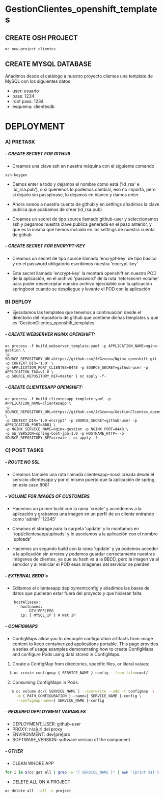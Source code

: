 # GestionClientes_openshift_templates

## CREATE OSH PROJECT

```
oc new-project clientes
```

## CREATE MYSQL DATABASE

Añadimos desde el catálogo a nuestro proyecto clientes una template de MySQL con los siguientes datos

- user: usuario
- pass: 1234
- root pass: 1234
- esquema: clientesdb

# DEPLOYMENT

### A) PRETASK

##### - CREATE SECRET FOR GITHUB

- Creamos una clave ssh en nuestra máquina con el siguiente comando

```
ssh-keygen 
```
- Damos enter a todo y dejamos el nombre como está ('id_rsa' e 'id_rsa.pub'), o si queremos lo podemos cambiar, eso no importa, pero si dejarlo sin passphrase, lo dejamos en blanco y damos enter

- Ahora vamos a nuestra cuenta de github y en settings añadimos la clave publica que acabamos de crear (id_rsa.pub)

- Creamos un secret de tipo source llamado github-user y seleccionamos ssh y pegamos nuestra clave publica generada en el paso anterior, y que es la misma que hemos incluido en los settings de nuestra cuenta de github

##### - CREATE SECRET FOR ENCRYPT-KEY

- Creamos un secret de tipo source llamado 'encrypt-key' de tipo básico y en el password obligatorio escribimos nuestra 'encrypt-key'

- Este secret llamado 'encrypt-key' la montará openshift en nuestro POD de la aplicación, en el archivo 'password' de la ruta 
'/etc/secret-volume' para poder desencriptar nuestro archivo ejecutable con la aplicación springboot cuando se despliegue y 
levante el POD con la aplicación

### B) DEPLOY

- Ejecutamos las templates que tenemos a continuación desde el directorio del repositorio de github que contiene 
dichas templates y que es 'GestionClientes_openshift_templates'

##### - CREATE WEBSERVER NGINX OPENSHIFT:

```
oc process -f build_webserver_template.yaml -p APPLICATION_NAME=nginx-gestion \
-p SOURCE_REPOSITORY_URL=https://github.com/JKGzenna/Nginx_openshift.git -p CONTEXT_DIR='1.0' \
-p APPLICATION_PORT_CLIENTES=8448 -p SOURCE_SECRET=github-user -p APPLICATION_TAG=v1.0 \
-p SOURCE_REPOSITORY_REF=master | oc apply -f-
```

##### - CREATE CLIENTESAPP OPENSHIFT:

```
oc process -f build_clientesapp_template.yaml -p APPLICATION_NAME=clientesapp \
-p SOURCE_REPOSITORY_URL=https://github.com/JKGzenna/GestionClientes_openshift.git \
-p CONTEXT_DIR='1.0-encrypt' -p SOURCE_SECRET=github-user -p APPLICATION_PORT=8081 \
-p NGINX_SERVICE_NAME=nginx-gestion -p NGINX_PORT=8448 \
-p SW_VERSION=spring-boot-jpa-1.0 -p HOSTNAME_HTTP= -p SOURCE_REPOSITORY_REF=create | oc apply -f-
```

### C) POST TASKS 

##### - ROUTE NO SSL

- Creamos también una ruta llamada clientesapp-nossl creada desde el servicio clientesapp y por el mismo puerto
que la aplicación de spring, en este caso 8081

##### - VOLUME FOR IMAGES OF CUSTOMERS

- Hacemos un primer build con la rama 'create' y accedemos a la aplicación y grabamos una imagen
en un perfil de un cliente entrando como 'admin' '12345'

- Creamos el storage para la carpeta 'update' y lo montamos en 
'/opt/clientesapp/uploads' y lo asociamos a la aplicación con el nombre 'uploads'

- Hacemos un segundo build con la rama 'update' y ya podemos acceder a la aplicación sin errores y podemos guardar
correctamente nuestras imágenes de clientes, ya que su hash va a la BBDD, pero la imagen va al servidor y al reiniciar el POD
esas imágenes del servidor se pierden

##### - EXTERNAL BBDD's

- Editamos el clientesapp deploymentconfig y añadimos las bases de datos que pudieran estar fuera del proyecto y que hicieran falta
```
    hostAliases:
     - hostnames:
         - DEV|PRE|PRO
       ip: { MYSQL_IP } # Nat IP 
```
##### - CONFIGMAPS
  
  - ConfigMaps allow you to decouple configuration artifacts from image content to keep containerized applications portable.
  This page provides a series of usage examples demonstrating how to create ConfigMaps and configure Pods using data stored in ConfigMaps.
 
  1) Create a ConfigMap from directories, specific files, or literal values:
  
   ```sh
     $ oc create configmap { SERVICE_NAME }-config --from-file=conf/
  ```
  
  2) Consuming ConfigMaps in Pods:
  
  ```sh
     $ oc volume dc/{ SERVICE_NAME } --overwrite --add -t configmap  \
       -m { PATH_CONFIGURATION }--name={ SERVICE_NAME }-config \
       --configmap-name={ SERVICE_NAME }-config 
  ```
  
##### - REQUIRED DEPLOYMENT VARIABLES 
+ DEPLOYMENT_USER:  github-user
+ PROXY: 	        n/a|url del proxy 
+ ENVIRONMENT:	    dev|pre|pro
+ SOFTWARE_VERSION: software version of the component 

##### - OTHER

- CLEAN WHORE APP

```sh 
for i in $(oc get all | grep -w "{ SERVICE_NAME }" | awk '{print $1}') ; do oc delete $i; done
```

- DELETE ALL ON A PROJECT

```sh 
oc delete all --all -n project
```